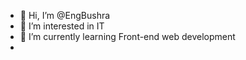 - 👋 Hi, I’m @EngBushra
- 👀 I’m interested in IT
- 🌱 I’m currently learning Front-end web development 
-

<!---
EngBushra/EngBushra is a ✨ special ✨ repository because its `README.md` (this file) appears on your GitHub profile.
You can click the Preview link to take a look at your changes.
--->
